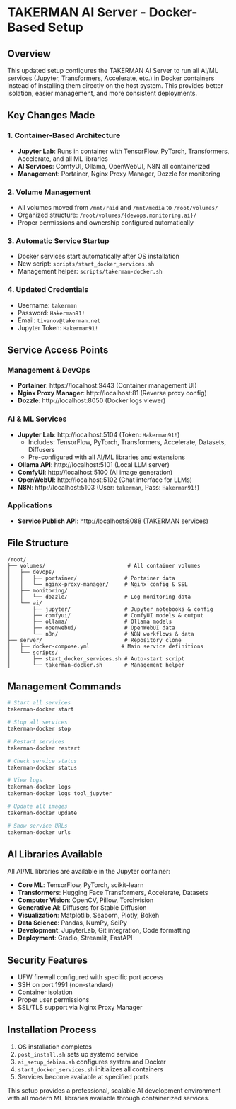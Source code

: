 # TAKERMAN AI Server - Docker-Based Setup

## Overview
This updated setup configures the TAKERMAN AI Server to run all AI/ML services (Jupyter, Transformers, Accelerate, etc.) in Docker containers instead of installing them directly on the host system. This provides better isolation, easier management, and more consistent deployments.

## Key Changes Made

### 1. Container-Based Architecture
- **Jupyter Lab**: Runs in container with TensorFlow, PyTorch, Transformers, Accelerate, and all ML libraries
- **AI Services**: ComfyUI, Ollama, OpenWebUI, N8N all containerized
- **Management**: Portainer, Nginx Proxy Manager, Dozzle for monitoring

### 2. Volume Management
- All volumes moved from `/mnt/raid` and `/mnt/media` to `/root/volumes/`
- Organized structure: `/root/volumes/{devops,monitoring,ai}/`
- Proper permissions and ownership configured automatically

### 3. Automatic Service Startup
- Docker services start automatically after OS installation
- New script: `scripts/start_docker_services.sh`
- Management helper: `scripts/takerman-docker.sh`

### 4. Updated Credentials
- Username: `takerman`
- Password: `Hakerman91!`
- Email: `tivanov@takerman.net`
- Jupyter Token: `Hakerman91!`

## Service Access Points

### Management & DevOps
- **Portainer**: https://localhost:9443 (Container management UI)
- **Nginx Proxy Manager**: http://localhost:81 (Reverse proxy config)
- **Dozzle**: http://localhost:8050 (Docker logs viewer)

### AI & ML Services  
- **Jupyter Lab**: http://localhost:5104 (Token: `Hakerman91!`)
  - Includes: TensorFlow, PyTorch, Transformers, Accelerate, Datasets, Diffusers
  - Pre-configured with all AI/ML libraries and extensions
- **Ollama API**: http://localhost:5101 (Local LLM server)
- **ComfyUI**: http://localhost:5100 (AI image generation)
- **OpenWebUI**: http://localhost:5102 (Chat interface for LLMs)
- **N8N**: http://localhost:5103 (User: `takerman`, Pass: `Hakerman91!`)

### Applications
- **Service Publish API**: http://localhost:8088 (TAKERMAN services)

## File Structure

```
/root/
├── volumes/                          # All container volumes
│   ├── devops/
│   │   ├── portainer/               # Portainer data
│   │   └── nginx-proxy-manager/     # Nginx config & SSL
│   ├── monitoring/
│   │   └── dozzle/                  # Log monitoring data
│   └── ai/
│       ├── jupyter/                 # Jupyter notebooks & config
│       ├── comfyui/                 # ComfyUI models & output
│       ├── ollama/                  # Ollama models
│       ├── openwebui/               # OpenWebUI data
│       └── n8n/                     # N8N workflows & data
├── server/                          # Repository clone
│   ├── docker-compose.yml          # Main service definitions
│   └── scripts/
│       ├── start_docker_services.sh # Auto-start script
│       └── takerman-docker.sh       # Management helper
```

## Management Commands

```bash
# Start all services
takerman-docker start

# Stop all services  
takerman-docker stop

# Restart services
takerman-docker restart

# Check service status
takerman-docker status

# View logs
takerman-docker logs
takerman-docker logs tool_jupyter

# Update all images
takerman-docker update

# Show service URLs
takerman-docker urls
```

## AI Libraries Available

All AI/ML libraries are available in the Jupyter container:
- **Core ML**: TensorFlow, PyTorch, scikit-learn
- **Transformers**: Hugging Face Transformers, Accelerate, Datasets
- **Computer Vision**: OpenCV, Pillow, Torchvision
- **Generative AI**: Diffusers for Stable Diffusion
- **Visualization**: Matplotlib, Seaborn, Plotly, Bokeh
- **Data Science**: Pandas, NumPy, SciPy
- **Development**: JupyterLab, Git integration, Code formatting
- **Deployment**: Gradio, Streamlit, FastAPI

## Security Features

- UFW firewall configured with specific port access
- SSH on port 1991 (non-standard)
- Container isolation
- Proper user permissions
- SSL/TLS support via Nginx Proxy Manager

## Installation Process

1. OS installation completes
2. `post_install.sh` sets up systemd service
3. `ai_setup_debian.sh` configures system and Docker
4. `start_docker_services.sh` initializes all containers
5. Services become available at specified ports

This setup provides a professional, scalable AI development environment with all modern ML libraries available through containerized services.